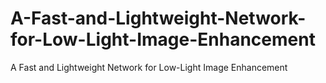 # A-Fast-and-Lightweight-Network-for-Low-Light-Image-Enhancement
A Fast and Lightweight Network for Low-Light Image Enhancement
